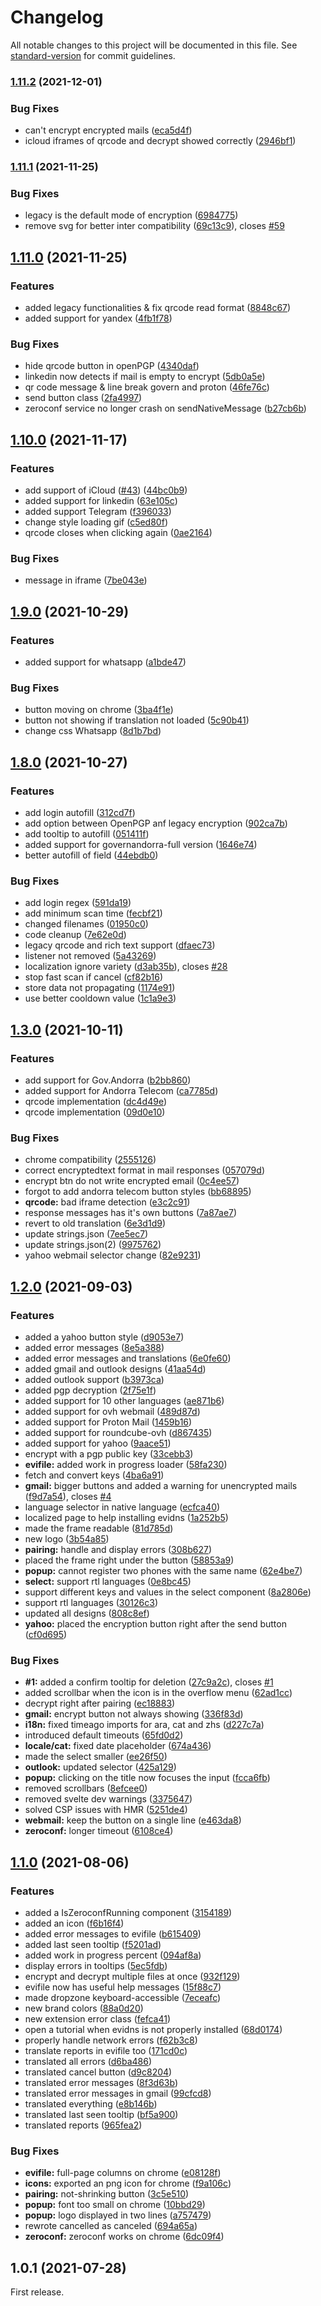 # Changelog

All notable changes to this project will be documented in this file. See [standard-version](https://github.com/conventional-changelog/standard-version) for commit guidelines.

### [1.11.2](https://github.com/Freemindtronic/evicypher-webmail/compare/v1.11.1...v1.11.2) (2021-12-01)

### Bug Fixes

- can't encrypt encrypted mails ([eca5d4f](https://github.com/Freemindtronic/evicypher-webmail/commit/eca5d4f23ba9376f16a94b09709d0b128322bb71))
- icloud iframes of qrcode and decrypt showed correctly ([2946bf1](https://github.com/Freemindtronic/evicypher-webmail/commit/2946bf1a1063577ed8f43f61a7f31d6650b87030))

### [1.11.1](https://github.com/Freemindtronic/evicypher-webmail/compare/v1.11.0...v1.11.1) (2021-11-25)

### Bug Fixes

- legacy is the default mode of encryption ([6984775](https://github.com/Freemindtronic/evicypher-webmail/commit/6984775922c8d7422ec495b967f933c3204ee35e))
- remove svg for better inter compatibility ([69c13c9](https://github.com/Freemindtronic/evicypher-webmail/commit/69c13c9055d73e8ad35423e287f125c34af66596)), closes [#59](https://github.com/Freemindtronic/evicypher-webmail/issues/59)

## [1.11.0](https://github.com/Freemindtronic/evicypher-webmail/compare/v1.10.0...v1.11.0) (2021-11-25)

### Features

- added legacy functionalities & fix qrcode read format ([8848c67](https://github.com/Freemindtronic/evicypher-webmail/commit/8848c675c80c6368d8eaa6c7a1ef654b2df7497a))
- added support for yandex ([4fb1f78](https://github.com/Freemindtronic/evicypher-webmail/commit/4fb1f7825f98a1241ebaa80a4e73b7f056b91fc9))

### Bug Fixes

- hide qrcode button in openPGP ([4340daf](https://github.com/Freemindtronic/evicypher-webmail/commit/4340dafb14f473327b475a14abce3d0f9b190aec))
- linkedin now detects if mail is empty to encrypt ([5db0a5e](https://github.com/Freemindtronic/evicypher-webmail/commit/5db0a5e739ca4c095ce02705926699f53b947157))
- qr code message & line break govern and proton ([46fe76c](https://github.com/Freemindtronic/evicypher-webmail/commit/46fe76c22226704b9391f073bcdf2534c20153c6))
- send button class ([2fa4997](https://github.com/Freemindtronic/evicypher-webmail/commit/2fa49978ace782b73abe7024f3862d38987eb1aa))
- zeroconf service no longer crash on sendNativeMessage ([b27cb6b](https://github.com/Freemindtronic/evicypher-webmail/commit/b27cb6b554d2496b3b452c434a1481d9a1d21acf))

## [1.10.0](https://github.com/Freemindtronic/evicypher-webmail/compare/v1.9.0...v1.10.0) (2021-11-17)

### Features

- add support of iCloud ([#43](https://github.com/Freemindtronic/evicypher-webmail/issues/43)) ([44bc0b9](https://github.com/Freemindtronic/evicypher-webmail/commit/44bc0b9bb93f8ad356dffbf768cd6da4c402459a))
- added support for linkedin ([63e105c](https://github.com/Freemindtronic/evicypher-webmail/commit/63e105ccbaad836cc8ae2ef5c2a3abdacb19cead))
- added support Telegram ([f396033](https://github.com/Freemindtronic/evicypher-webmail/commit/f396033b8ef05829a280f59aa1cf4a67c279b653))
- change style loading gif ([c5ed80f](https://github.com/Freemindtronic/evicypher-webmail/commit/c5ed80f42843f58406acefc63002781e2522e138))
- qrcode closes when clicking again ([0ae2164](https://github.com/Freemindtronic/evicypher-webmail/commit/0ae21644cc9d2e21810909667718527b0f6f955a))

### Bug Fixes

- message in iframe ([7be043e](https://github.com/Freemindtronic/evicypher-webmail/commit/7be043eb5c04bcce33e6eae5f4684e73dc3314d9))

## [1.9.0](https://github.com/Freemindtronic/evicypher-webmail/compare/v1.8.0...v1.9.0) (2021-10-29)

### Features

- added support for whatsapp ([a1bde47](https://github.com/Freemindtronic/evicypher-webmail/commit/a1bde474914147f0b61fe985d4c1f8bba761413b))

### Bug Fixes

- button moving on chrome ([3ba4f1e](https://github.com/Freemindtronic/evicypher-webmail/commit/3ba4f1e7f25ad2a66af4ba00570be78cb69c9a56))
- button not showing if translation not loaded ([5c90b41](https://github.com/Freemindtronic/evicypher-webmail/commit/5c90b41778178749a2d207d271b4eb9fb6f79058))
- change css Whatsapp ([8d1b7bd](https://github.com/Freemindtronic/evicypher-webmail/commit/8d1b7bd4eb3b66faeb47d48edc460d87fe6a332a))

## [1.8.0](https://github.com/Freemindtronic/evicypher-webmail/compare/v1.3.0...v1.8.0) (2021-10-27)

### Features

- add login autofill ([312cd7f](https://github.com/Freemindtronic/evicypher-webmail/commit/312cd7f5c63b7f5901bd10fd4b137e754f4f6a09))
- add option between OpenPGP anf legacy encryption ([902ca7b](https://github.com/Freemindtronic/evicypher-webmail/commit/902ca7b505fe9e0376f3ac12a35eccf3463460ad))
- add tooltip to autofill ([051411f](https://github.com/Freemindtronic/evicypher-webmail/commit/051411ffe2b2c20b7921d57ad141b3d9372355c4))
- added support for governandorra-full version ([1646e74](https://github.com/Freemindtronic/evicypher-webmail/commit/1646e745166fa58e659db5feb6749f065e8b15f8))
- better autofill of field ([44ebdb0](https://github.com/Freemindtronic/evicypher-webmail/commit/44ebdb06bce085f6c1475c6f99e8bfb9f006e307))

### Bug Fixes

- add login regex ([591da19](https://github.com/Freemindtronic/evicypher-webmail/commit/591da19f45dacdd0c9282810915c83c553b5b941))
- add minimum scan time ([fecbf21](https://github.com/Freemindtronic/evicypher-webmail/commit/fecbf214ab5cf4e7091e2cf3b5250d3e2d108b54))
- changed filenames ([01950c0](https://github.com/Freemindtronic/evicypher-webmail/commit/01950c04e76a0d1e4cedf07246d59fcfc0eeb8f0))
- code cleanup ([7e62e0d](https://github.com/Freemindtronic/evicypher-webmail/commit/7e62e0dd60fbd44d38a5d284fc3bf084ede60dbd))
- legacy qrcode and rich text support ([dfaec73](https://github.com/Freemindtronic/evicypher-webmail/commit/dfaec73be9a96eb639d2464d620dbbc28b6634ce))
- listener not removed ([5a43269](https://github.com/Freemindtronic/evicypher-webmail/commit/5a43269797b04f07bfc9d66c555b98df5a1a9639))
- localization ignore variety ([d3ab35b](https://github.com/Freemindtronic/evicypher-webmail/commit/d3ab35b5405921a4ca858866e7560cfcc46aab08)), closes [#28](https://github.com/Freemindtronic/evicypher-webmail/issues/28)
- stop fast scan if cancel ([cf82b16](https://github.com/Freemindtronic/evicypher-webmail/commit/cf82b16ef6e156b1df4f62bc92fdc11cd946a5ff))
- store data not propagating ([1174e91](https://github.com/Freemindtronic/evicypher-webmail/commit/1174e919a9470b70f3daa3e328a46479e6773b50))
- use better cooldown value ([1c1a9e3](https://github.com/Freemindtronic/evicypher-webmail/commit/1c1a9e3b93e2403714b1b70e2f3d4fdedf96a130))

## [1.3.0](https://github.com/Freemindtronic/evicypher-webmail/compare/v1.2.0...v1.3.0) (2021-10-11)

### Features

- add support for Gov.Andorra ([b2bb860](https://github.com/Freemindtronic/evicypher-webmail/commit/b2bb860035389ef1226ad6e022e4c22a6d5971c8))
- added support for Andorra Telecom ([ca7785d](https://github.com/Freemindtronic/evicypher-webmail/commit/ca7785d64039784482f2a65507fc4e04e5532fa0))
- qrcode implementation ([dc4d49e](https://github.com/Freemindtronic/evicypher-webmail/commit/dc4d49e5fe55d5ee65338638da9eb28c95d8ac0a))
- qrcode implementation ([09d0e10](https://github.com/Freemindtronic/evicypher-webmail/commit/09d0e10fc145e1c58099c54a723b022350be82a8))

### Bug Fixes

- chrome compatibility ([2555126](https://github.com/Freemindtronic/evicypher-webmail/commit/255512641ea13f11797a46ee19562ace86d33373))
- correct encryptedtext format in mail responses ([057079d](https://github.com/Freemindtronic/evicypher-webmail/commit/057079d40d327b32e954c5bcb8cd34c5613dc1ac))
- encrypt btn do not write encrypted email ([0c4ee57](https://github.com/Freemindtronic/evicypher-webmail/commit/0c4ee57afdc5506c153d6c8ff03b2a1ca91a3047))
- forgot to add andorra telecom button styles ([bb68895](https://github.com/Freemindtronic/evicypher-webmail/commit/bb6889530682e5fb44ac218dfa6367bcf40e5b36))
- **qrcode:** bad iframe detection ([e3c2c91](https://github.com/Freemindtronic/evicypher-webmail/commit/e3c2c91ddb04ea71b42d75852a3b51a4f8c2fd14))
- response messages has it's own buttons ([7a87ae7](https://github.com/Freemindtronic/evicypher-webmail/commit/7a87ae7626b49e2876d4f61012a455f8ff5a9d69))
- revert to old translation ([6e3d1d9](https://github.com/Freemindtronic/evicypher-webmail/commit/6e3d1d90619fafaf86544e498e47e653555a81ee))
- update strings.json ([7ee5ec7](https://github.com/Freemindtronic/evicypher-webmail/commit/7ee5ec73d9396de8fadda06b8d933a918d43f750))
- update strings.json(2) ([9975762](https://github.com/Freemindtronic/evicypher-webmail/commit/997576294bf5352818ce8799dc10be29ede073a9))
- yahoo webmail selector change ([82e9231](https://github.com/Freemindtronic/evicypher-webmail/commit/82e9231accc8c378a5fb6f4b0684ef56115ea8b9))

## [1.2.0](https://github.com/Freemindtronic/evicypher-webmail/compare/v1.1.0...v1.2.0) (2021-09-03)

### Features

- added a yahoo button style ([d9053e7](https://github.com/Freemindtronic/evicypher-webmail/commit/d9053e730cb7a63f9d5bcc2d0f0d602c4eda21ee))
- added error messages ([8e5a388](https://github.com/Freemindtronic/evicypher-webmail/commit/8e5a388c7f072b1a244c5d4de02ab4022e4e7d0c))
- added error messages and translations ([6e0fe60](https://github.com/Freemindtronic/evicypher-webmail/commit/6e0fe6088f743221ae36cac6b7b3020e224a737d))
- added gmail and outlook designs ([41aa54d](https://github.com/Freemindtronic/evicypher-webmail/commit/41aa54d71f3537d058041109a7d57f30608edf31))
- added outlook support ([b3973ca](https://github.com/Freemindtronic/evicypher-webmail/commit/b3973ca2d5830940ae920f5762bc370f008e3479))
- added pgp decryption ([2f75e1f](https://github.com/Freemindtronic/evicypher-webmail/commit/2f75e1f583390a9a564a512a97f963d10cb425aa))
- added support for 10 other languages ([ae871b6](https://github.com/Freemindtronic/evicypher-webmail/commit/ae871b661fff6851efd5b71ac5f313d3debea7b0))
- added support for ovh webmail ([489d87d](https://github.com/Freemindtronic/evicypher-webmail/commit/489d87da93a6ad0b49136dfce608794acc6475e3))
- added support for Proton Mail ([1459b16](https://github.com/Freemindtronic/evicypher-webmail/commit/1459b167d15bb878522c16d93568fc95be2cca64))
- added support for roundcube-ovh ([d867435](https://github.com/Freemindtronic/evicypher-webmail/commit/d867435fc2d7b64d2ce7e74ce2b6e5fc7b2778e0))
- added support for yahoo ([9aace51](https://github.com/Freemindtronic/evicypher-webmail/commit/9aace51d24084f455dd3b86286c640ea6d0f3203))
- encrypt with a pgp public key ([33cebb3](https://github.com/Freemindtronic/evicypher-webmail/commit/33cebb3edac2749bb9f5451dfb14a82a5c797838))
- **evifile:** added work in progress loader ([58fa230](https://github.com/Freemindtronic/evicypher-webmail/commit/58fa23027549d082495881397cc93817ec4366d7))
- fetch and convert keys ([4ba6a91](https://github.com/Freemindtronic/evicypher-webmail/commit/4ba6a919b87d1b32af970bffb07693907ad645bf))
- **gmail:** bigger buttons and added a warning for unencrypted mails ([f9d7a54](https://github.com/Freemindtronic/evicypher-webmail/commit/f9d7a543b7eb4317f3be94d58b58bdf70c6036b9)), closes [#4](https://github.com/Freemindtronic/evicypher-webmail/issues/4)
- language selector in native language ([ecfca40](https://github.com/Freemindtronic/evicypher-webmail/commit/ecfca409f146be5f21f82b2d582b6a3aeea46da3))
- localized page to help installing evidns ([1a252b5](https://github.com/Freemindtronic/evicypher-webmail/commit/1a252b536f7c056b903676541bf58504cf69e177))
- made the frame readable ([81d785d](https://github.com/Freemindtronic/evicypher-webmail/commit/81d785d52521e2d399fb0cce64051f1687f5b36d))
- new logo ([3b54a85](https://github.com/Freemindtronic/evicypher-webmail/commit/3b54a8533091da03203c14b692b71194d4ba8ed6))
- **pairing:** handle and display errors ([308b627](https://github.com/Freemindtronic/evicypher-webmail/commit/308b62714c22af3809172109633a402945f44af2))
- placed the frame right under the button ([58853a9](https://github.com/Freemindtronic/evicypher-webmail/commit/58853a92c417162e0d34f2c79f9be7bc37f3c15e))
- **popup:** cannot register two phones with the same name ([62e4be7](https://github.com/Freemindtronic/evicypher-webmail/commit/62e4be7abd9364d5916b0a0639590b61070cb45e))
- **select:** support rtl languages ([0e8bc45](https://github.com/Freemindtronic/evicypher-webmail/commit/0e8bc45448566dc873e1e6dd07610f07fb7ce7b4))
- support different keys and values in the select component ([8a2806e](https://github.com/Freemindtronic/evicypher-webmail/commit/8a2806e5358a848f602fc3dd70b9c68bfd714159))
- support rtl languages ([30126c3](https://github.com/Freemindtronic/evicypher-webmail/commit/30126c3e37b5be157870b1f46ac4adb11c2a6132))
- updated all designs ([808c8ef](https://github.com/Freemindtronic/evicypher-webmail/commit/808c8ef4acbd4543a3fbd39bd4638eb183926d01))
- **yahoo:** placed the encryption button right after the send button ([cf0d695](https://github.com/Freemindtronic/evicypher-webmail/commit/cf0d695f6255d03bec01b5401ad4b768c236d852))

### Bug Fixes

- **#1:** added a confirm tooltip for deletion ([27c9a2c](https://github.com/Freemindtronic/evicypher-webmail/commit/27c9a2cf2453e71251714eb6dc4b3b9d0a903252)), closes [#1](https://github.com/Freemindtronic/evicypher-webmail/issues/1)
- added scrollbar when the icon is in the overflow menu ([62ad1cc](https://github.com/Freemindtronic/evicypher-webmail/commit/62ad1cc4f5ee6998faf56f9ef2688316e86e2cb5))
- decrypt right after pairing ([ec18883](https://github.com/Freemindtronic/evicypher-webmail/commit/ec18883f6f8fecb1b4904a592192604646f7892d))
- **gmail:** encrypt button not always showing ([336f83d](https://github.com/Freemindtronic/evicypher-webmail/commit/336f83d1d1bab51b4c9726c58c2a9f9659827cbb))
- **i18n:** fixed timeago imports for ara, cat and zhs ([d227c7a](https://github.com/Freemindtronic/evicypher-webmail/commit/d227c7aa1ea14910251c19240bb847f89b609597))
- introduced default timeouts ([65fd0d2](https://github.com/Freemindtronic/evicypher-webmail/commit/65fd0d2801e6805f3bcb47d1e845aaf7050f4200))
- **locale/cat:** fixed date placeholder ([674a436](https://github.com/Freemindtronic/evicypher-webmail/commit/674a4365e7ff2d67a24c870da54dcd5ba0d39e8d))
- made the select smaller ([ee26f50](https://github.com/Freemindtronic/evicypher-webmail/commit/ee26f5091fdeef11e54c3e65988632c05b4651d5))
- **outlook:** updated selector ([425a129](https://github.com/Freemindtronic/evicypher-webmail/commit/425a1291e9c408d24c0e0ace436b35390d7d2a46))
- **popup:** clicking on the title now focuses the input ([fcca6fb](https://github.com/Freemindtronic/evicypher-webmail/commit/fcca6fbb47cc3ab160e0a7fff29c5cc563dec16c))
- removed scrollbars ([8efcee0](https://github.com/Freemindtronic/evicypher-webmail/commit/8efcee0881724c5365fbdb11b23fefdb12b7a396))
- removed svelte dev warnings ([3375647](https://github.com/Freemindtronic/evicypher-webmail/commit/3375647e1e5407d3fdab6286031f73d6198624bd))
- solved CSP issues with HMR ([5251de4](https://github.com/Freemindtronic/evicypher-webmail/commit/5251de4c0595c5ce7dc332c294536a2823088068))
- **webmail:** keep the button on a single line ([e463da8](https://github.com/Freemindtronic/evicypher-webmail/commit/e463da88ddf192338975622766cae363fc849178))
- **zeroconf:** longer timeout ([6108ce4](https://github.com/Freemindtronic/evicypher-webmail/commit/6108ce43a69e99c42cf9e94e15255abbc7deceee))

## [1.1.0](https://github.com/Freemindtronic/evicypher-webmail/compare/v1.0.1...v1.1.0) (2021-08-06)

### Features

- added a IsZeroconfRunning component ([3154189](https://github.com/Freemindtronic/evicypher-webmail/commit/3154189ddac9a5002c574b857a883728d3c15808))
- added an icon ([f6b16f4](https://github.com/Freemindtronic/evicypher-webmail/commit/f6b16f49bab537b73826b3b30e0ee168f6e20ea5))
- added error messages to evifile ([b615409](https://github.com/Freemindtronic/evicypher-webmail/commit/b615409c264d3fa756053af0abb85c3d67bd48c2))
- added last seen tooltip ([f5201ad](https://github.com/Freemindtronic/evicypher-webmail/commit/f5201adb22a277673282fadbef16cb81ee343d2d))
- added work in progress percent ([094af8a](https://github.com/Freemindtronic/evicypher-webmail/commit/094af8ac04295d4abc6b05f7c3432acd21965f3b))
- display errors in tooltips ([5ec5fdb](https://github.com/Freemindtronic/evicypher-webmail/commit/5ec5fdb850c0e4fa64029b3ff9ec97dc1b93d90d))
- encrypt and decrypt multiple files at once ([932f129](https://github.com/Freemindtronic/evicypher-webmail/commit/932f1294ee236dcd742ef087ef22cc5ddcf35b90))
- evifile now has useful help messages ([15f88c7](https://github.com/Freemindtronic/evicypher-webmail/commit/15f88c7f70ebd54c48ff0ff49b91aedd66ca413c))
- made dropzone keyboard-accessible ([7eceafc](https://github.com/Freemindtronic/evicypher-webmail/commit/7eceafcd5b2f0177cd829ae12cd53184cc9d99f2))
- new brand colors ([88a0d20](https://github.com/Freemindtronic/evicypher-webmail/commit/88a0d20328601a02fbbd24dcb526df57ed83aa24))
- new extension error class ([fefca41](https://github.com/Freemindtronic/evicypher-webmail/commit/fefca41c6705f7b7d683023b170df81b8835e716))
- open a tutorial when evidns is not properly installed ([68d0174](https://github.com/Freemindtronic/evicypher-webmail/commit/68d01740eb9ad4a23fb1200166ecaf9b65bc4647))
- properly handle network errors ([f62b3c8](https://github.com/Freemindtronic/evicypher-webmail/commit/f62b3c803dfe22203d784f1364306cfe26f2d663))
- translate reports in evifile too ([171cd0c](https://github.com/Freemindtronic/evicypher-webmail/commit/171cd0c9eb6c6dcc0a9351679d46511e40d48d2c))
- translated all errors ([d6ba486](https://github.com/Freemindtronic/evicypher-webmail/commit/d6ba486d87154cfdd5db8d39cf8def3b6f001c58))
- translated cancel button ([d9c8204](https://github.com/Freemindtronic/evicypher-webmail/commit/d9c8204be28260b5bff17552982ad5761617918f))
- translated error messages ([8f3d63b](https://github.com/Freemindtronic/evicypher-webmail/commit/8f3d63b7f67341f65f7df06f5991e7690512e8e1))
- translated error messages in gmail ([99cfcd8](https://github.com/Freemindtronic/evicypher-webmail/commit/99cfcd83997db1b725537a28b99580790e6855e1))
- translated everything ([e8b146b](https://github.com/Freemindtronic/evicypher-webmail/commit/e8b146b10aba1d8c76acd3f0a61478ce250bcf12))
- translated last seen tooltip ([bf5a900](https://github.com/Freemindtronic/evicypher-webmail/commit/bf5a90088465e41411923c86f2cf210e42fe6d93))
- translated reports ([965fea2](https://github.com/Freemindtronic/evicypher-webmail/commit/965fea2d357e4e09294dfd911b9f5eea4012b036))

### Bug Fixes

- **evifile:** full-page columns on chrome ([e08128f](https://github.com/Freemindtronic/evicypher-webmail/commit/e08128fae654c8bc5daaa2c8767ff5b5a55731af))
- **icons:** exported an png icon for chrome ([f9a106c](https://github.com/Freemindtronic/evicypher-webmail/commit/f9a106ca604b3d1a35f96ca8192c9553462b6369))
- **pairing:** not-shrinking button ([3c5e510](https://github.com/Freemindtronic/evicypher-webmail/commit/3c5e5108516b7695999f6653ac1aca7782069f94))
- **popup:** font too small on chrome ([10bbd29](https://github.com/Freemindtronic/evicypher-webmail/commit/10bbd2987727912ca64aa0b221b28e9b79aa1e24))
- **popup:** logo displayed in two lines ([a757479](https://github.com/Freemindtronic/evicypher-webmail/commit/a7574792fb279b96c327e90b318977e4fd11211e))
- rewrote cancelled as canceled ([694a65a](https://github.com/Freemindtronic/evicypher-webmail/commit/694a65ae0b55b35ac8904f7782fa10cc5bf689b7))
- **zeroconf:** zeroconf works on chrome ([6dc09f4](https://github.com/Freemindtronic/evicypher-webmail/commit/6dc09f439d37acb2f0ba0a8e5f2714b361fa1491))

## 1.0.1 (2021-07-28)

First release.
